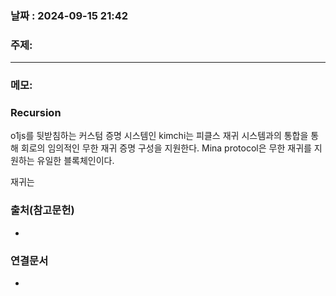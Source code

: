 
### 날짜 : 2024-09-15 21:42

### 주제: 

---
### 메모: 
### Recursion
o1js를 뒷받침하는 커스텀 증명 시스템인 kimchi는 피클스 재귀 시스템과의 통합을 통해 회로의 임의적인 무한 재귀 증명 구성을 지원한다.
Mina protocol은 무한 재귀를 지원하는 유일한 블록체인이다.

재귀는 
### 출처(참고문헌)
-

### 연결문서
-